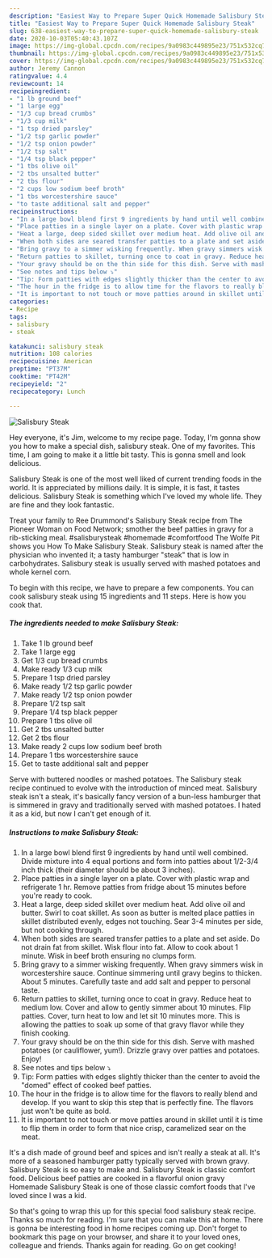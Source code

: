 ```yaml
---
description: "Easiest Way to Prepare Super Quick Homemade Salisbury Steak"
title: "Easiest Way to Prepare Super Quick Homemade Salisbury Steak"
slug: 638-easiest-way-to-prepare-super-quick-homemade-salisbury-steak
date: 2020-10-03T05:40:43.107Z
image: https://img-global.cpcdn.com/recipes/9a0983c449895e23/751x532cq70/salisbury-steak-recipe-main-photo.jpg
thumbnail: https://img-global.cpcdn.com/recipes/9a0983c449895e23/751x532cq70/salisbury-steak-recipe-main-photo.jpg
cover: https://img-global.cpcdn.com/recipes/9a0983c449895e23/751x532cq70/salisbury-steak-recipe-main-photo.jpg
author: Jeremy Cannon
ratingvalue: 4.4
reviewcount: 14
recipeingredient:
- "1 lb ground beef"
- "1 large egg"
- "1/3 cup bread crumbs"
- "1/3 cup milk"
- "1 tsp dried parsley"
- "1/2 tsp garlic powder"
- "1/2 tsp onion powder"
- "1/2 tsp salt"
- "1/4 tsp black pepper"
- "1 tbs olive oil"
- "2 tbs unsalted butter"
- "2 tbs flour"
- "2 cups low sodium beef broth"
- "1 tbs worcestershire sauce"
- "to taste additional salt and pepper"
recipeinstructions:
- "In a large bowl blend first 9 ingredients by hand until well combined. Divide mixture into 4 equal portions and form into patties about 1/2-3/4 inch thick (their diameter should be about 3 inches)."
- "Place patties in a single layer on a plate. Cover with plastic wrap and refrigerate 1 hr. Remove patties from fridge about 15 minutes before you&#39;re ready to cook."
- "Heat a large, deep sided skillet over medium heat. Add olive oil and butter. Swirl to coat skillet. As soon as butter is melted place patties in skillet distributed evenly, edges not touching. Sear 3-4 minutes per side, but not cooking through."
- "When both sides are seared transfer patties to a plate and set aside. Do not drain fat from skillet. Wisk flour into fat. Allow to cook about 1 minute. Wisk in beef broth ensuring no clumps form."
- "Bring gravy to a simmer wisking frequently. When gravy simmers wisk in worcestershire sauce. Continue simmering until gravy begins to thicken. About 5 minutes. Carefully taste and add salt and pepper to personal taste."
- "Return patties to skillet, turning once to coat in gravy. Reduce heat to medium low. Cover and allow to gently simmer about 10 minutes. Flip patties. Cover, turn heat to low and let sit 10 minutes more. This is allowing the patties to soak up some of that gravy flavor while they finish cooking."
- "Your gravy should be on the thin side for this dish. Serve with mashed potatoes (or cauliflower, yum!). Drizzle gravy over patties and potatoes. Enjoy!"
- "See notes and tips below ⤵"
- "Tip: Form patties with edges slightly thicker than the center to avoid the &#34;domed&#34; effect of cooked beef patties."
- "The hour in the fridge is to allow time for the flavors to really blend and develop. If you want to skip this step that is perfectly fine. The flavors just won&#39;t be quite as bold."
- "It is important to not touch or move patties around in skillet until it is time to flip them in order to form that nice crisp, caramelized sear on the meat."
categories:
- Recipe
tags:
- salisbury
- steak

katakunci: salisbury steak 
nutrition: 108 calories
recipecuisine: American
preptime: "PT37M"
cooktime: "PT42M"
recipeyield: "2"
recipecategory: Lunch

---
```



![Salisbury Steak](https://img-global.cpcdn.com/recipes/9a0983c449895e23/751x532cq70/salisbury-steak-recipe-main-photo.jpg)

Hey everyone, it's Jim, welcome to my recipe page. Today, I'm gonna show you how to make a special dish, salisbury steak. One of my favorites. This time, I am going to make it a little bit tasty. This is gonna smell and look delicious.

Salisbury Steak is one of the most well liked of current trending foods in the world. It is appreciated by millions daily. It is simple, it is fast, it tastes delicious. Salisbury Steak is something which I've loved my whole life. They are fine and they look fantastic.

Treat your family to Ree Drummond&#39;s Salisbury Steak recipe from The Pioneer Woman on Food Network; smother the beef patties in gravy for a rib-sticking meal. #salisburysteak #homemade #comfortfood The Wolfe Pit shows you How To Make Salisbury Steak. Salisbury steak is named after the physician who invented it; a tasty hamburger &#34;steak&#34; that is low in carbohydrates. Salisbury steak is usually served with mashed potatoes and whole kernel corn.


To begin with this recipe, we have to prepare a few components. You can cook salisbury steak using 15 ingredients and 11 steps. Here is how you cook that.

<!--inarticleads1-->

##### The ingredients needed to make Salisbury Steak:

1. Take 1 lb ground beef
1. Take 1 large egg
1. Get 1/3 cup bread crumbs
1. Make ready 1/3 cup milk
1. Prepare 1 tsp dried parsley
1. Make ready 1/2 tsp garlic powder
1. Make ready 1/2 tsp onion powder
1. Prepare 1/2 tsp salt
1. Prepare 1/4 tsp black pepper
1. Prepare 1 tbs olive oil
1. Get 2 tbs unsalted butter
1. Get 2 tbs flour
1. Make ready 2 cups low sodium beef broth
1. Prepare 1 tbs worcestershire sauce
1. Get to taste additional salt and pepper


Serve with buttered noodles or mashed potatoes. The Salisbury steak recipe continued to evolve with the introduction of minced meat. Salisbury steak isn&#39;t a steak, it&#39;s basically fancy version of a bun-less hamburger that is simmered in gravy and traditionally served with mashed potatoes. I hated it as a kid, but now I can&#39;t get enough of it. 

<!--inarticleads2-->

##### Instructions to make Salisbury Steak:

1. In a large bowl blend first 9 ingredients by hand until well combined. Divide mixture into 4 equal portions and form into patties about 1/2-3/4 inch thick (their diameter should be about 3 inches).
1. Place patties in a single layer on a plate. Cover with plastic wrap and refrigerate 1 hr. Remove patties from fridge about 15 minutes before you&#39;re ready to cook.
1. Heat a large, deep sided skillet over medium heat. Add olive oil and butter. Swirl to coat skillet. As soon as butter is melted place patties in skillet distributed evenly, edges not touching. Sear 3-4 minutes per side, but not cooking through.
1. When both sides are seared transfer patties to a plate and set aside. Do not drain fat from skillet. Wisk flour into fat. Allow to cook about 1 minute. Wisk in beef broth ensuring no clumps form.
1. Bring gravy to a simmer wisking frequently. When gravy simmers wisk in worcestershire sauce. Continue simmering until gravy begins to thicken. About 5 minutes. Carefully taste and add salt and pepper to personal taste.
1. Return patties to skillet, turning once to coat in gravy. Reduce heat to medium low. Cover and allow to gently simmer about 10 minutes. Flip patties. Cover, turn heat to low and let sit 10 minutes more. This is allowing the patties to soak up some of that gravy flavor while they finish cooking.
1. Your gravy should be on the thin side for this dish. Serve with mashed potatoes (or cauliflower, yum!). Drizzle gravy over patties and potatoes. Enjoy!
1. See notes and tips below ⤵
1. Tip: Form patties with edges slightly thicker than the center to avoid the &#34;domed&#34; effect of cooked beef patties.
1. The hour in the fridge is to allow time for the flavors to really blend and develop. If you want to skip this step that is perfectly fine. The flavors just won&#39;t be quite as bold.
1. It is important to not touch or move patties around in skillet until it is time to flip them in order to form that nice crisp, caramelized sear on the meat.


It&#39;s a dish made of ground beef and spices and isn&#39;t really a steak at all. It&#39;s more of a seasoned hamburger patty typically served with brown gravy. Salisbury Steak is so easy to make and. Salisbury Steak is classic comfort food. Delicious beef patties are cooked in a flavorful onion gravy Homemade Salisbury Steak is one of those classic comfort foods that I&#39;ve loved since I was a kid. 

So that's going to wrap this up for this special food salisbury steak recipe. Thanks so much for reading. I'm sure that you can make this at home. There is gonna be interesting food in home recipes coming up. Don't forget to bookmark this page on your browser, and share it to your loved ones, colleague and friends. Thanks again for reading. Go on get cooking!
